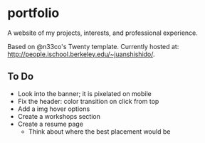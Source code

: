 # portfolio
A website of my projects, interests, and professional experience.

Based on @n33co's Twenty template. Currently hosted at: http://people.ischool.berkeley.edu/~juanshishido/.

## To Do
* Look into the banner; it is pixelated on mobile
* Fix the header: color transition on click from top
* Add a img hover options
* Create a workshops section
* Create a resume page
    * Think about where the best placement would be
